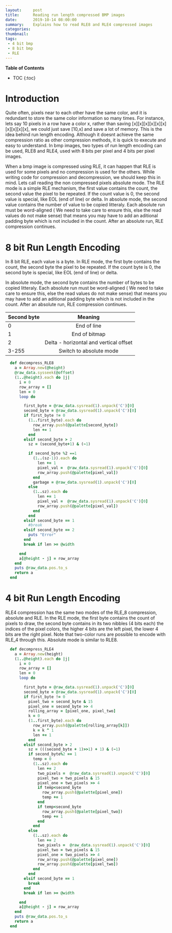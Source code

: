 ```yaml
---
layout:     post
title:      Reading run length compressed BMP images
date:       2019-10-14 08:00:00
summary:    Explains how to read RLE8 and RLE4 compressed images
categories: 
thumbnail: 
tags:
 - 4 bit bmp
 - 8 bit bmp
 - RLE
---
```

**Table of Contents**
* TOC
{:toc}

# Introduction #
Quite often, pixels near to each other have the same color, and it is redundant to store the same color information so many times. For instance, lets say 10 pixels in a row have a color x, rather than saving [x][x][x][x][x][x][x][x][x][x], we could just save [10,x] and save a lot of memory. This is the idea behind run length encoding. Although it doesnt achieve the same compression ratio as other compression methods, it is quick to execute and easy to understand.
In bmp images, two types of run length encoding can be used, RLE8 and RLE4, used with 8 bits per pixel and 4 bits per pixel images.

When a bmp image is compressed using RLE, it can happen that RLE is used for some pixels and no compression is used for the others. While writing code for compression and decompression, we should keep this in mind. Lets call reading the non compressed pixels absolute mode. 
The RLE mode is a simple RLE mechanism, the first value contains the count, the second value the pixel to be repeated. If the count value
is 0, the second value is special, like EOL (end of line) or delta.
In absolute mode, the second value contains the number of value to be copied litteraly. Each absolute run must be word-aligned ( We need to take care to ensure this, else the read values do not make sense) that means you may have to add an aditional padding byte which is not included in the count. After an absolute run, RLE compression continues.

# 8 bit Run Length Encoding #
In 8 bit RLE, each value is a byte. In RLE mode, the first byte contains the count, the second byte the pixel to be repeated. If the count byte is 0, the second byte is special, like EOL (end of line) or delta.

In absolute mode, the second byte contains the number of bytes to be copied litteraly. Each absolute run must be word-aligned ( We need to take care to ensure this, else the read values do not make sense) that means you may have to add an aditional padding byte which is not included in the count. After an absolute run, RLE compression continues.

| Second byte    | Meaning                                |
| -------------  |:--------------------------------------:|
|  0             | End of line                            |
|  1             | End of bitmap                          |
|  2             | Delta - horizontal and vertical offset |
|  3-255         | Switch to absolute mode                |






```ruby
  def decompress_RLE8
    a = Array.new(@height)
    @raw_data.sysseek(@offset)
    (1..@height).each do |j|
      i = 0
      row_array = []
      len = 0
      loop do

        first_byte = @raw_data.sysread(1).unpack('C')[0]
        second_byte = @raw_data.sysread(1).unpack('C')[0]
        if first_byte != 0
          (1..first_byte).each do
            row_array.push(@palette[second_byte])
            len += 1
          end
        elsif second_byte > 2
          sz = (second_byte+1) & (~1)

          if second_byte %2 ==1
            (1..(sz-1)).each do
              len += 1
              pixel_val =  @raw_data.sysread(1).unpack('C')[0]
              row_array.push(@palette[pixel_val])
            end
            garbage = @raw_data.sysread(1).unpack('C')[0]
          else
            (1..sz).each do
              len += 1
              pixel_val =  @raw_data.sysread(1).unpack('C')[0]
              row_array.push(@palette[pixel_val])
            end
          end
        elsif second_byte == 1
          #break
        elsif second_byte == 2
          puts "Error"
        end
        break if len >= @width

      end
      a[@height - j] = row_array
    end
    puts @raw_data.pos.to_s
    return a
  end
```

# 4 bit Run Length Encoding #

RLE4 compression has the same two modes of the RLE_8 compression, absolute and RLE. In the RLE mode, the first byte contains the count
of pixels to draw, the second byte contains in its two nibbles (4 bits each) the indices of the pixel colors, the higher 4 bits are the left pixel, the lower 4 bits are the right pixel. Note that two-color runs are possible to encode with RLE_4 through this. Absolute mode is similar to RLE8.

```ruby
  def decompress_RLE4
    a = Array.new(height)
    (1..@height).each do |j|
      i = 0
      row_array = []
      len = 0
      loop do

        first_byte = @raw_data.sysread(1).unpack('C')[0]
        second_byte = @raw_data.sysread(1).unpack('C')[0]
        if first_byte != 0
          pixel_two = second_byte & 15
          pixel_one = second_byte >> 4
          rolling_array = [pixel_one, pixel_two]
          k = 0
          (1..first_byte).each do
            row_array.push(@palette[rolling_array[k]])
            k = k ^ 1
            len += 1
          end
        elsif second_byte > 2
          sz = (((second_byte + 1)>>1) + 1) & (~1)
          if second_byte%2 == 1
            temp = 0
            (1..sz).each do
              len += 2
              two_pixels =  @raw_data.sysread(1).unpack('C')[0]
              pixel_two = two_pixels & 15
              pixel_one = two_pixels >> 4
              if temp<second_byte
                row_array.push(@palette[pixel_one])
                temp += 1
              end
              if temp<second_byte
                row_array.push(@palette[pixel_two])
                temp += 1
              end
            end
          else
            (1..sz).each do
              len += 2
              two_pixels =  @raw_data.sysread(1).unpack('C')[0]
              pixel_two = two_pixels & 15
              pixel_one = two_pixels >> 4
              row_array.push(@palette[pixel_one])
              row_array.push(@palette[pixel_two])
            end
          end
        elsif second_byte == 1
          break
        end
        break if len >= @width

      end
      a[@height - j] = row_array
    end
    puts @raw_data.pos.to_s
    return a
  end
```


